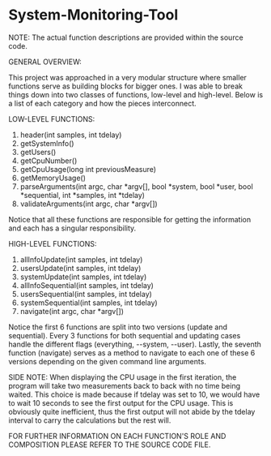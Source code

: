# System-Monitoring-Tool

NOTE: The actual function descriptions are provided within the source code.

GENERAL OVERVIEW:

This project was approached in a very modular structure where smaller functions serve as building blocks for bigger ones.
I was able to break things down into two classes of functions, low-level and high-level. Below is a list of each category
and how the pieces interconnect.

LOW-LEVEL FUNCTIONS:
1. header(int samples, int tdelay)
2. getSystemInfo()
3. getUsers()
4. getCpuNumber()
5. getCpuUsage(long int previousMeasure)
6. getMemoryUsage()
7. parseArguments(int argc, char *argv[], bool *system, bool *user, bool *sequential, int *samples, int *tdelay)
8. validateArguments(int argc, char *argv[])

Notice that all these functions are responsible for getting the information and each has a singular responsibility.

HIGH-LEVEL FUNCTIONS:
1. allInfoUpdate(int samples, int tdelay)
2. usersUpdate(int samples, int tdelay)
3. systemUpdate(int samples, int tdelay)
4. allInfoSequential(int samples, int tdelay)
5. usersSequential(int samples, int tdelay)
6. systemSequential(int samples, int tdelay)
7. navigate(int argc, char *argv[])

Notice the first 6 functions are split into two versions (update and sequential). Every 3 functions for both sequential and updating cases handle the different flags (everything, --system, --user). Lastly, the seventh function (navigate) serves as a method to navigate to each one of these 6 versions depending on the given command line arguments. 

SIDE NOTE: When displaying the CPU usage in the first iteration, the program will take two measurements back to back with no time being waited. This choice            is made because if tdelay was set to 10, we would have to wait 10 seconds to see the first output for the CPU usage. This is obviously quite                inefficient, thus the first output will not abide by the tdelay interval to carry the calculations but the rest will.

FOR FURTHER INFORMATION ON EACH FUNCTION'S ROLE AND COMPOSITION PLEASE REFER TO THE SOURCE CODE FILE.
